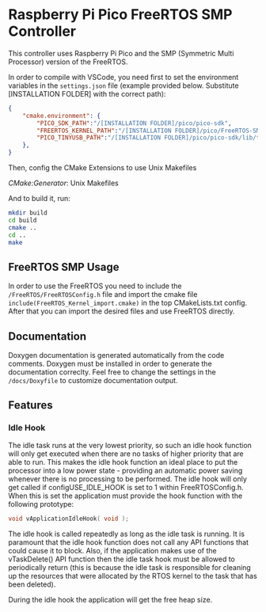 # Raspberry Pi Pico FreeRTOS SMP Controller

This controller uses Raspberry Pi Pico and the SMP (Symmetric Multi Processor) version of the FreeRTOS.

In order to compile with VSCode, you need first to set the environment variables in the `settings.json` file (example provided below. Substitute [INSTALLATION FOLDER] with the correct path):

```json
{
    "cmake.environment": {
        "PICO_SDK_PATH":"/[INSTALLATION FOLDER]/pico/pico-sdk",
        "FREERTOS_KERNEL_PATH":"/[INSTALLATION FOLDER]/pico/FreeRTOS-SMP-Demos/FreeRTOS/Source",
        "PICO_TINYUSB_PATH":"/[INSTALLATION FOLDER]/pico/pico-sdk/lib/tinyusb"
    },
}
```

Then, config the CMake Extensions to use Unix Makefiles

*CMake:Generator*: Unix Makefiles

And to build it, run:

```bash
mkdir build
cd build
cmake ..
cd ..
make
```

## FreeRTOS SMP Usage

In order to use the FreeRTOS you need to include the `/FreeRTOS/FreeRTOSConfig.h` file and import the cmake file `include(FreeRTOS_Kernel_import.cmake)` in the top CMakeLists.txt config. After that you can import the desired files and use FreeRTOS directly.

## Documentation

Doxygen documentation is generated automatically from the code comments. Doxygen must be installed in order to generate the documentation correclty. Feel free to change the settings in the `/docs/Doxyfile` to customize documentation output.

## Features

### Idle Hook

The idle task runs at the very lowest priority, so such an idle hook function will only get executed when there are no tasks of higher priority that are able to run. This makes the idle hook function an ideal place to put the processor into a low power state - providing an automatic power saving whenever there is no processing to be performed.
The idle hook will only get called if configUSE_IDLE_HOOK is set to 1 within FreeRTOSConfig.h. When this is set the application must provide the hook function with the following prototype:

```c
void vApplicationIdleHook( void );
```

The idle hook is called repeatedly as long as the idle task is running. It is paramount that the idle hook function does not call any API functions that could cause it to block. Also, if the application makes use of the vTaskDelete() API function then the idle task hook must be allowed to periodically return (this is because the idle task is responsible for cleaning up the resources that were allocated by the RTOS kernel to the task that has been deleted).

During the idle hook the application will get the free heap size.
